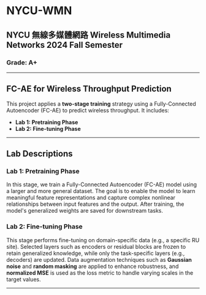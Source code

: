 # NYCU-WMN
NYCU 無線多媒體網路 Wireless Multimedia Networks 2024 Fall Semester
---
### Grade: A+
---

## FC-AE for Wireless Throughput Prediction

This project applies a **two-stage training** strategy using a Fully-Connected Autoencoder (FC-AE) to predict wireless throughput. It includes:

- **Lab 1: Pretraining Phase**
- **Lab 2: Fine-tuning Phase**

---

## Lab Descriptions

### Lab 1: Pretraining Phase

In this stage, we train a Fully-Connected Autoencoder (FC-AE) model using a larger and more general dataset. The goal is to enable the model to learn meaningful feature representations and capture complex nonlinear relationships between input features and the output. After training, the model's generalized weights are saved for downstream tasks.

### Lab 2: Fine-tuning Phase

This stage performs fine-tuning on domain-specific data (e.g., a specific RU site). Selected layers such as encoders or residual blocks are frozen to retain generalized knowledge, while only the task-specific layers (e.g., decoders) are updated. Data augmentation techniques such as **Gaussian noise** and **random masking** are applied to enhance robustness, and **normalized MSE** is used as the loss metric to handle varying scales in the target values.

---
